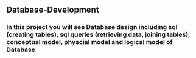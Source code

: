 ## Database-Development

### In this project you will see Database design including sql (creating tables), sql queries (retrieving data, joining tables), conceptual model, physcial model and logical model of Database
